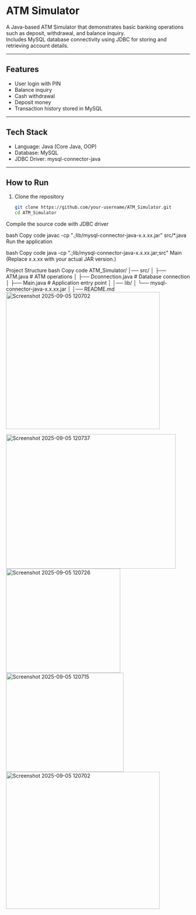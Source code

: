 # ATM Simulator

A Java-based ATM Simulator that demonstrates basic banking operations such as deposit, withdrawal, and balance inquiry.  
Includes MySQL database connectivity using JDBC for storing and retrieving account details.

---

## Features
- User login with PIN  
- Balance inquiry  
- Cash withdrawal  
- Deposit money  
- Transaction history stored in MySQL  

---

## Tech Stack
- Language: Java (Core Java, OOP)  
- Database: MySQL  
- JDBC Driver: mysql-connector-java  

---

## How to Run

1. Clone the repository  
   ```bash
   git clone https://github.com/your-username/ATM_Simulator.git
   cd ATM_Simulator
Compile the source code with JDBC driver

bash
Copy code
javac -cp ".;lib/mysql-connector-java-x.x.xx.jar" src/*.java
Run the application

bash
Copy code
java -cp ".;lib/mysql-connector-java-x.x.xx.jar;src" Main
(Replace x.x.xx with your actual JAR version.)

Project Structure
bash
Copy code
ATM_Simulator/
│── src/
│    ├── ATM.java          # ATM operations
│    ├── Dconnection.java  # Database connection
│    ├── Main.java         # Application entry point
│
│── lib/
│    └── mysql-connector-java-x.x.xx.jar
│
│── README.md
<img width="421" height="375" alt="Screenshot 2025-09-05 120702" src="https://github.com/user-attachments/assets/df910c7a-b53b-47b0-924f-7d4a1df5672d" />


<img width="465" height="368" alt="Screenshot 2025-09-05 120737" src="https://github.com/user-attachments/assets/47047674-135e-4a8c-94f0-e482d0e27861" />


<img width="313" height="285" alt="Screenshot 2025-09-05 120726" src="https://github.com/user-attachments/assets/4891abd2-3298-40aa-b6f7-0b765756647c" />


<img width="322" height="271" alt="Screenshot 2025-09-05 120715" src="https://github.com/user-attachments/assets/cffc8f9d-e880-4659-ba26-a8fe3d3b3f55" />


<img width="421" height="375" alt="Screenshot 2025-09-05 120702" src="https://github.com/user-attachments/assets/d741a94d-0718-41fe-849a-bd03f1dfcde9" />





